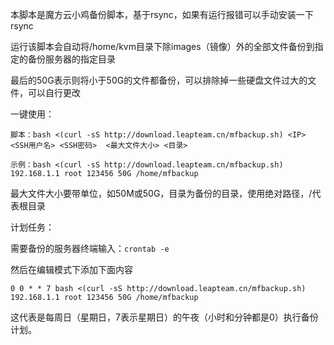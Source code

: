 
本脚本是魔方云小鸡备份脚本，基于rsync，如果有运行报错可以手动安装一下rsync

运行该脚本会自动将/home/kvm目录下除images（镜像）外的全部文件备份到指定的备份服务器的指定目录

最后的50G表示则将小于50G的文件都备份，可以排除掉一些硬盘文件过大的文件，可以自行更改

一键使用：

`脚本：bash <(curl -sS http://download.leapteam.cn/mfbackup.sh) <IP> <SSH用户名> <SSH密码>  <最大文件大小> <目录>`

`示例：bash <(curl -sS http://download.leapteam.cn/mfbackup.sh) 192.168.1.1 root 123456 50G /home/mfbackup`

最大文件大小要带单位，如50M或50G，目录为备份的目录，使用绝对路径，/代表根目录

计划任务：

需要备份的服务器终端输入：`crontab -e`

然后在编辑模式下添加下面内容

`0 0 * * 7 bash <(curl -sS http://download.leapteam.cn/mfbackup.sh) 192.168.1.1 root 123456 50G /home/mfbackup`

这代表是每周日（星期日，7表示星期日）的午夜（小时和分钟都是0）执行备份计划。